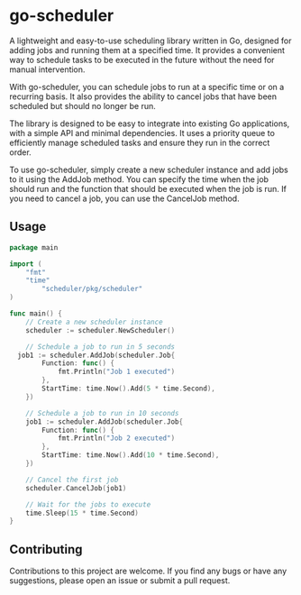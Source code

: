 # go-scheduler

A lightweight and easy-to-use scheduling library written in Go, designed for adding jobs and running them at a specified time. It provides a convenient way to schedule tasks to be executed in the future without the need for manual intervention.

With go-scheduler, you can schedule jobs to run at a specific time or on a recurring basis. It also provides the ability to cancel jobs that have been scheduled but should no longer be run.

The library is designed to be easy to integrate into existing Go applications, with a simple API and minimal dependencies. It uses a priority queue to efficiently manage scheduled tasks and ensure they run in the correct order.

To use go-scheduler, simply create a new scheduler instance and add jobs to it using the AddJob method. You can specify the time when the job should run and the function that should be executed when the job is run. If you need to cancel a job, you can use the CancelJob method.


## Usage
```go
package main

import (
	"fmt"
	"time"
        "scheduler/pkg/scheduler"
)

func main() {
	// Create a new scheduler instance
	scheduler := scheduler.NewScheduler()

	// Schedule a job to run in 5 seconds
  job1 := scheduler.AddJob(scheduler.Job{
		Function: func() {
			fmt.Println("Job 1 executed")
		},
		StartTime: time.Now().Add(5 * time.Second),
	})

	// Schedule a job to run in 10 seconds
	job1 := scheduler.AddJob(scheduler.Job{
		Function: func() {
			fmt.Println("Job 2 executed")
		},
		StartTime: time.Now().Add(10 * time.Second),
	})

	// Cancel the first job
	scheduler.CancelJob(job1)

	// Wait for the jobs to execute
	time.Sleep(15 * time.Second)
}
```

## Contributing
Contributions to this project are welcome. If you find any bugs or have any suggestions, please open an issue or submit a pull request.

